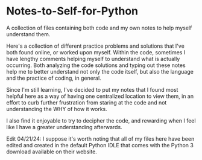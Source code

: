 # Notes-to-Self-for-Python
A collection of files containing both code and my own notes to help myself understand them.

Here's a collection of different practice problems and solutions that I've both found online, or worked upon myself.
Within the code, sometimes I have lengthy comments helping myself to understand what is actually occurring.
Both analyzing the code solutions and typing out these notes help me to better understand not only the code itself, but also the language and the practice of coding, in general.

Since I'm still learning, I've decided to put my notes that I found most helpful here as a way of having one centralized location to view them, in an effort to curb further frustration from staring at the code and not understanding the WHY of how it works.

I also find it enjoyable to try to decipher the code, and rewarding when I feel like I have a greater understanding afterwards.

Edit 04/21/24:
I suppose it's worth noting that all of my files here have been edited and created in the default Python IDLE that comes with the Python 3 download available on their website. 
